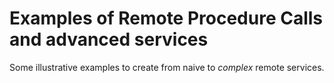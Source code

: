 # Examples of Remote Procedure Calls and advanced services 

Some illustrative examples to create from naive to *complex* remote services. 



